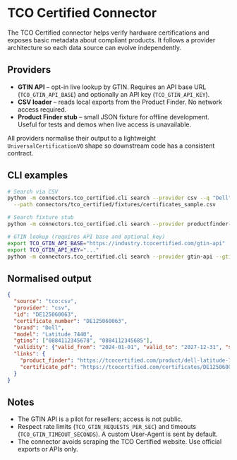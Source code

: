 # TCO Certified Connector

The TCO Certified connector helps verify hardware certifications and exposes
basic metadata about compliant products. It follows a provider architecture so
each data source can evolve independently.

## Providers

- **GTIN API** – opt-in live lookup by GTIN. Requires an API base URL
  (`TCO_GTIN_API_BASE`) and optionally an API key (`TCO_GTIN_API_KEY`).
- **CSV loader** – reads local exports from the Product Finder. No network
  access required.
- **Product Finder stub** – small JSON fixture for offline development. Useful
  for tests and demos when live access is unavailable.

All providers normalise their output to a lightweight `UniversalCertificationV0`
shape so downstream code has a consistent contract.

## CLI examples

```bash
# Search via CSV
python -m connectors.tco_certified.cli search --provider csv --q "Dell" \
  --path connectors/tco_certified/fixtures/certificates_sample.csv

# Search fixture stub
python -m connectors.tco_certified.cli search --provider productfinder-stub --q display

# GTIN lookup (requires API base and optional key)
export TCO_GTIN_API_BASE="https://industry.tcocertified.com/gtin-api"
export TCO_GTIN_API_KEY="..."
python -m connectors.tco_certified.cli search --provider gtin-api --gtin 0887276789012
```

## Normalised output

```json
{
  "source": "tco:csv",
  "provider": "csv",
  "id": "DE125060063",
  "certificate_number": "DE125060063",
  "brand": "Dell",
  "model": "Latitude 7440",
  "gtins": ["0884112345678", "0884112345685"],
  "validity": {"valid_from": "2024-01-01", "valid_to": "2027-12-31", "status": "valid"},
  "links": {
    "product_finder": "https://tcocertified.com/product/dell-latitude-7440",
    "certificate_pdf": "https://tcocertified.com/certificates/DE125060063.pdf"
  }
}
```

## Notes

- The GTIN API is a pilot for resellers; access is not public.
- Respect rate limits (`TCO_GTIN_REQUESTS_PER_SEC`) and timeouts
  (`TCO_GTIN_TIMEOUT_SECONDS`). A custom User-Agent is sent by default.
- The connector avoids scraping the TCO Certified website. Use official exports
  or APIs only.
